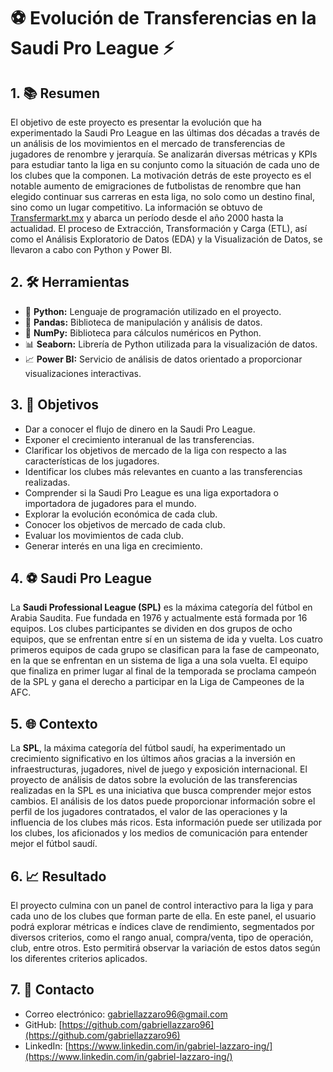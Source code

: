 # ⚽️ Evolución de Transferencias en la Saudi Pro League ⚡

## 1. 📚 Resumen
El objetivo de este proyecto es presentar la evolución que ha experimentado la Saudi Pro League en las últimas dos décadas a través de un análisis de los movimientos en el mercado de transferencias de jugadores de renombre y jerarquía. Se analizarán diversas métricas y KPIs para estudiar tanto la liga en su conjunto como la situación de cada uno de los clubes que la componen. La motivación detrás de este proyecto es el notable aumento de emigraciones de futbolistas de renombre que han elegido continuar sus carreras en esta liga, no solo como un destino final, sino como un lugar competitivo. La información se obtuvo de [Transfermarkt.mx](https://www.transfermarkt.mx) y abarca un período desde el año 2000 hasta la actualidad. El proceso de Extracción, Transformación y Carga (ETL), así como el Análisis Exploratorio de Datos (EDA) y la Visualización de Datos, se llevaron a cabo con Python y Power BI.

## 2. 🛠️ Herramientas
- 🐍 **Python:** Lenguaje de programación utilizado en el proyecto.
- 🐼 **Pandas:** Biblioteca de manipulación y análisis de datos.
- 🔢 **NumPy:** Biblioteca para cálculos numéricos en Python.
- 📊 **Seaborn:** Librería de Python utilizada para la visualización de datos.
- 📈 **Power BI:** Servicio de análisis de datos orientado a proporcionar visualizaciones interactivas.

## 3. 🎯 Objetivos
- Dar a conocer el flujo de dinero en la Saudi Pro League.
- Exponer el crecimiento interanual de las transferencias.
- Clarificar los objetivos de mercado de la liga con respecto a las características de los jugadores.
- Identificar los clubes más relevantes en cuanto a las transferencias realizadas.
- Comprender si la Saudi Pro League es una liga exportadora o importadora de jugadores para el mundo.
- Explorar la evolución económica de cada club.
- Conocer los objetivos de mercado de cada club.
- Evaluar los movimientos de cada club.
- Generar interés en una liga en crecimiento.

## 4. ⚽ Saudi Pro League
La **Saudi Professional League (SPL)** es la máxima categoría del fútbol en Arabia Saudita. Fue fundada en 1976 y actualmente está formada por 16 equipos. Los clubes participantes se dividen en dos grupos de ocho equipos, que se enfrentan entre sí en un sistema de ida y vuelta. Los cuatro primeros equipos de cada grupo se clasifican para la fase de campeonato, en la que se enfrentan en un sistema de liga a una sola vuelta. El equipo que finaliza en primer lugar al final de la temporada se proclama campeón de la SPL y gana el derecho a participar en la Liga de Campeones de la AFC.

## 5. 🌐 Contexto
La **SPL**, la máxima categoría del fútbol saudí, ha experimentado un crecimiento significativo en los últimos años gracias a la inversión en infraestructuras, jugadores, nivel de juego y exposición internacional. El proyecto de análisis de datos sobre la evolución de las transferencias realizadas en la SPL es una iniciativa que busca comprender mejor estos cambios. El análisis de los datos puede proporcionar información sobre el perfil de los jugadores contratados, el valor de las operaciones y la influencia de los clubes más ricos. Esta información puede ser utilizada por los clubes, los aficionados y los medios de comunicación para entender mejor el fútbol saudí.

## 6. 📈 Resultado
El proyecto culmina con un panel de control interactivo para la liga y para cada uno de los clubes que forman parte de ella. En este panel, el usuario podrá explorar métricas e índices clave de rendimiento, segmentados por diversos criterios, como el rango anual, compra/venta, tipo de operación, club, entre otros. Esto permitirá observar la variación de estos datos según los diferentes criterios aplicados.

## 7. 📧 Contacto
- Correo electrónico: [gabriellazzaro96@gmail.com](mailto:gabriellazzaro96@gmail.com)
- GitHub: [https://github.com/gabriellazzaro96](https://github.com/gabriellazzaro96)
- LinkedIn: [https://www.linkedin.com/in/gabriel-lazzaro-ing/](https://www.linkedin.com/in/gabriel-lazzaro-ing/)
